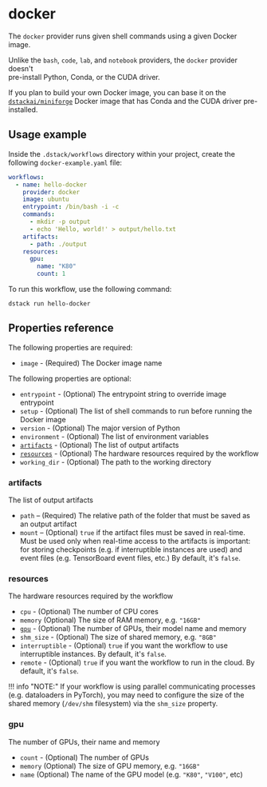 # docker

The `docker` provider runs given shell commands using a given Docker image.

Unlike the `bash`, `code`, `lab`, and `notebook` providers, the `docker` provider doesn't  
pre-install Python, Conda, or the CUDA driver.

If you plan to build your own Docker image, you can base it on the [`dstackai/miniforge`](https://hub.docker.com/repository/docker/dstackai/miniforge) 
Docker image that has Conda and the CUDA driver pre-installed.

## Usage example 

Inside the `.dstack/workflows` directory within your project, create the following `docker-example.yaml` file:

```yaml
workflows:
  - name: hello-docker
    provider: docker
    image: ubuntu
    entrypoint: /bin/bash -i -c
    commands:
      - mkdir -p output
      - echo 'Hello, world!' > output/hello.txt
    artifacts:
      - path: ./output
    resources:
      gpu:
        name: "K80"
        count: 1
```

To run this workflow, use the following command:

```shell
dstack run hello-docker
```

## Properties reference

The following properties are required:

- `image` - (Required) The Docker image name

The following properties are optional:

- `entrypoint` - (Optional) The entrypoint string to override image entrypoint
- `setup` - (Optional) The list of shell commands to run before running the Docker image
- `version` - (Optional) The major version of Python
- `environment` - (Optional) The list of environment variables 
- [`artifacts`](#artifacts) - (Optional) The list of output artifacts
- [`resources`](#resources) - (Optional) The hardware resources required by the workflow
- `working_dir` - (Optional) The path to the working directory

### artifacts

The list of output artifacts

- `path` – (Required) The relative path of the folder that must be saved as an output artifact
- `mount` – (Optional) `true` if the artifact files must be saved in real-time.
    Must be used only when real-time access to the artifacts is important: 
    for storing checkpoints (e.g. if interruptible instances are used) and event files
    (e.g. TensorBoard event files, etc.)
    By default, it's `false`.

### resources

The hardware resources required by the workflow

- `cpu` - (Optional) The number of CPU cores
- `memory` (Optional) The size of RAM memory, e.g. `"16GB"`
- [`gpu`](#gpu) - (Optional) The number of GPUs, their model name and memory
- `shm_size` - (Optional) The size of shared memory, e.g. `"8GB"`
- `interruptible` - (Optional) `true` if you want the workflow to use interruptible instances.
    By default, it's `false`.
- `remote` - (Optional) `true` if you want the workflow to run in the cloud.
   By default, it's `false`.

!!! info "NOTE:"
    If your workflow is using parallel communicating processes (e.g. dataloaders in PyTorch), 
    you may need to configure the size of the shared memory (`/dev/shm` filesystem) via the `shm_size` property.

### gpu

The number of GPUs, their name and memory

- `count` - (Optional) The number of GPUs
- `memory` (Optional) The size of GPU memory, e.g. `"16GB"`
- `name` (Optional) The name of the GPU model (e.g. `"K80"`, `"V100"`, etc)